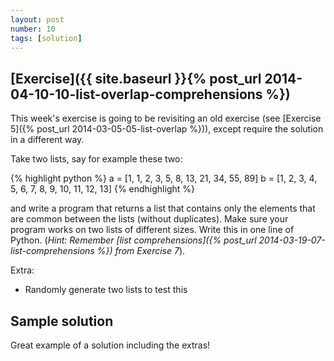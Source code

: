 ```yaml
---
layout: post
number: 10
tags: [solution]
---
```


## [Exercise]({{ site.baseurl }}{% post_url 2014-04-10-10-list-overlap-comprehensions %})

This week's exercise is going to be revisiting an old exercise (see [Exercise 5]({% post_url 2014-03-05-05-list-overlap %})), except require the solution in a different way. 

Take two lists, say for example these two: 

{% highlight python %}
	a = [1, 1, 2, 3, 5, 8, 13, 21, 34, 55, 89]
	b = [1, 2, 3, 4, 5, 6, 7, 8, 9, 10, 11, 12, 13]
{% endhighlight %}

and write a program that returns a list that contains only the elements that are common between the lists (without duplicates). Make sure your program works on two lists of different sizes. Write this in one line of Python. (_Hint: Remember [list comprehensions]({% post_url 2014-03-19-07-list-comprehensions %}) from Exercise 7_).

Extra: 

* Randomly generate two lists to test this


## Sample solution

Great example of a solution including the extras!

<script src="https://gist.github.com/anonymous/10904252.js"></script>